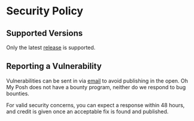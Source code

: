 # Security Policy

## Supported Versions

Only the latest [release][releases] is supported.

## Reporting a Vulnerability

Vulnerabilities can be sent in via [email][email] to avoid publishing in the
open. Oh My Posh does not have a bounty program, neither do we respond to bug
bounties.

For valid security concerns, you can expect a response within 48 hours, and
credit is given once an acceptable fix is found and published.

[releases]: https://github.com/JanDeDobbeleer/oh-my-posh/releases
[email]: mailto:security@ohmyposh.dev

